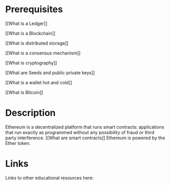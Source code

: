 # Prerequisites
[[What is a Ledger]]


[[What is a Blockchain]]


[[What is distributed storage]]


[[What is a consensus mechanism]]


[[What is cryptography]]


[[What are Seeds and public private keys]]


[[What is a wallet hot and cold]]


[[What is Bitcoin]]

# Description
Ethereum is a decentralized platform that runs smart contracts: applications that run exactly as programmed without any possibility of fraud or third party interference. [[What are smart contracts]] Ethereum is powered by the Ether token.

# Links
Links to other educational resources here: